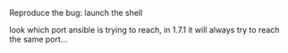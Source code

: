 Reproduce the bug: 
launch the shell

look which port ansible is trying to reach, in 1.7.1 it will always try to reach the same port... 

